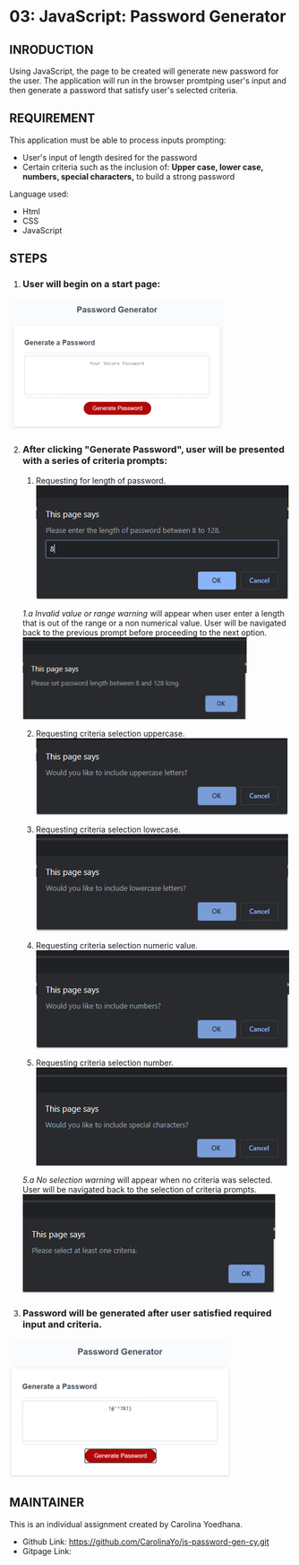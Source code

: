 # 03: JavaScript: Password Generator

## INRODUCTION 

Using JavaScript, the page to be created will generate new password for the user.  The application will run in the browser promtping user's input and then generate a password that satisfy user's selected criteria.

## REQUIREMENT

This application must be able to process inputs prompting:
* User's input of length desired for the password
* Certain criteria such as the inclusion of: **Upper case, lower case, numbers, special characters,** to build a strong password

Language used:
* Html
* CSS
* JavaScript

## STEPS

1. ### User will begin on a start page:

![Start page](/Assets/readme/startpage.png)

2. ### After clicking "Generate Password", user will be presented with a series of criteria prompts:

    1. Requesting for length of password.
    ![Length input](/Assets/readme/p1_length.png)

    _1.a   Invalid value or range warning_ will appear when user enter a length that is out of the range or a non numerical value.  User will be navigated back to the previous prompt before proceeding to the next option. ![Invalid input warning](/Assets/readme/invalid_warning1.png)

    2. Requesting criteria selection uppercase. 
    ![Uppercase criteria](/Assets/readme/p2_uppercase.png) 

    3. Requesting criteria selection lowecase. 
    ![Lowercase criteria](/Assets/readme/p3_lowercase.png) 

    4. Requesting criteria selection numeric value. 
    ![Numeric criteria](/Assets/readme/p4_number.png) 

    5. Requesting criteria selection number. 
    ![Special symbol criteria](/Assets/readme/p5_symbol.png)

    _5.a No selection warning_ will appear when no criteria was selected.  User will be navigated back to the selection of criteria prompts. 
    ![Invalid selection warning](/Assets/readme/invalid_warning2.png)

3. ### Password will be generated after user satisfied required input and criteria. 
![Generate Password](/Assets/readme/final.png)

## MAINTAINER 
This is an individual assignment created by Carolina Yoedhana.
* Github Link: https://github.com/CarolinaYo/js-password-gen-cy.git
* Gitpage Link: 

